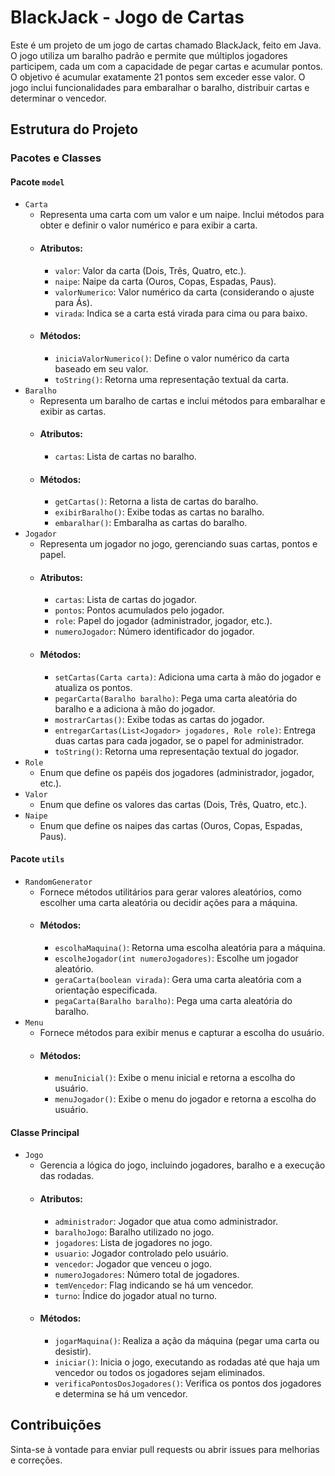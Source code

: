 # BlackJack - Jogo de Cartas
Este é um projeto de um jogo de cartas chamado BlackJack, feito em Java. O jogo utiliza um baralho padrão e permite que múltiplos jogadores participem, cada um com a capacidade de pegar cartas e acumular pontos. O objetivo é acumular exatamente 21 pontos sem exceder esse valor. O jogo inclui funcionalidades para embaralhar o baralho, distribuir cartas e determinar o vencedor.

## Estrutura do Projeto
### Pacotes e Classes
#### Pacote `model`
- `Carta`
  - Representa uma carta com um valor e um naipe. Inclui métodos para obter e definir o valor numérico e para exibir a carta.
  - #### Atributos:
    - `valor`: Valor da carta (Dois, Três, Quatro, etc.).
    - `naipe`: Naipe da carta (Ouros, Copas, Espadas, Paus).
    - `valorNumerico`: Valor numérico da carta (considerando o ajuste para Ás).
    - `virada`: Indica se a carta está virada para cima ou para baixo.
  - #### Métodos:
    - `iniciaValorNumerico()`: Define o valor numérico da carta baseado em seu valor.
    - `toString()`: Retorna uma representação textual da carta.
- `Baralho`
  - Representa um baralho de cartas e inclui métodos para embaralhar e exibir as cartas.
  - #### Atributos:
    - `cartas`: Lista de cartas no baralho.
  - #### Métodos:
    - `getCartas()`: Retorna a lista de cartas do baralho.
    - `exibirBaralho()`: Exibe todas as cartas no baralho.
    - `embaralhar()`: Embaralha as cartas do baralho.
- `Jogador`
  - Representa um jogador no jogo, gerenciando suas cartas, pontos e papel.
  - #### Atributos:
    - `cartas`: Lista de cartas do jogador.
    - `pontos`: Pontos acumulados pelo jogador.
    - `role`: Papel do jogador (administrador, jogador, etc.).
    - `numeroJogador`: Número identificador do jogador.
  - #### Métodos:
    - `setCartas(Carta carta)`: Adiciona uma carta à mão do jogador e atualiza os pontos.
    - `pegarCarta(Baralho baralho)`: Pega uma carta aleatória do baralho e a adiciona à mão do jogador.
    - `mostrarCartas()`: Exibe todas as cartas do jogador.
    - `entregarCartas(List<Jogador> jogadores, Role role)`: Entrega duas cartas para cada jogador, se o papel for administrador.
    - `toString()`: Retorna uma representação textual do jogador.
- `Role`
  - Enum que define os papéis dos jogadores (administrador, jogador, etc.).
- `Valor`
  - Enum que define os valores das cartas (Dois, Três, Quatro, etc.).
- `Naipe`
  - Enum que define os naipes das cartas (Ouros, Copas, Espadas, Paus).

#### Pacote `utils`

- `RandomGenerator`
  - Fornece métodos utilitários para gerar valores aleatórios, como escolher uma carta aleatória ou decidir ações para a máquina.
  - #### Métodos:
    - `escolhaMaquina()`: Retorna uma escolha aleatória para a máquina.
    - `escolheJogador(int numeroJogadores)`: Escolhe um jogador aleatório.
    - `geraCarta(boolean virada)`: Gera uma carta aleatória com a orientação especificada.
    - `pegaCarta(Baralho baralho)`: Pega uma carta aleatória do baralho.
- `Menu`
  - Fornece métodos para exibir menus e capturar a escolha do usuário.
  - #### Métodos:
    - `menuInicial()`: Exibe o menu inicial e retorna a escolha do usuário.
    - `menuJogador()`: Exibe o menu do jogador e retorna a escolha do usuário.

#### Classe Principal

- `Jogo`
  - Gerencia a lógica do jogo, incluindo jogadores, baralho e a execução das rodadas.
  - #### Atributos:
    - `administrador`: Jogador que atua como administrador.
    - `baralhoJogo`: Baralho utilizado no jogo.
    - `jogadores`: Lista de jogadores no jogo.
    - `usuario`: Jogador controlado pelo usuário.
    - `vencedor`: Jogador que venceu o jogo.
    - `numeroJogadores`: Número total de jogadores.
    - `temVencedor`: Flag indicando se há um vencedor.
    - `turno`: Índice do jogador atual no turno.
  - #### Métodos:
    - `jogarMaquina()`: Realiza a ação da máquina (pegar uma carta ou desistir).
    - `iniciar()`: Inicia o jogo, executando as rodadas até que haja um vencedor ou todos os jogadores sejam eliminados.
    - `verificaPontosDosJogadores()`: Verifica os pontos dos jogadores e determina se há um vencedor.

## Contribuições
Sinta-se à vontade para enviar pull requests ou abrir issues para melhorias e correções.
